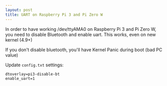 ```yaml
---
layout: post
title: UART on Raspberry Pi 3 and Pi Zero W
---
```


In order to have working /dev/ttyAMA0 on Raspberry Pi 3 and Pi Zero W, you need
to disable Bluetooth and enable uart. This works, even on new kernel (4.9+)

If you don't disable bluetooth, you'll have Kernel Panic during boot (bad PC value)

Update `config.txt` settings:
```
dtoverlay=pi3-disable-bt
enable_uart=1
```
